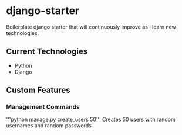 # django-starter
Boilerplate django starter that will continuously improve as I learn new technologies.

## Current Technologies
* Python
* Django

## Custom Features
### Management Commands
'''python manage.py create_users 50'''
Creates 50 users with random usernames and random passwords

